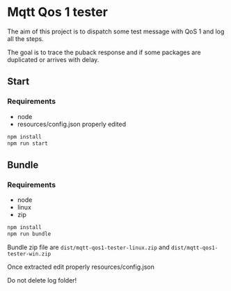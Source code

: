 # Mqtt Qos 1 tester

The aim of this project is to dispatch some test message with QoS 1 and log all the steps.

The goal is to trace the puback response and if some packages are duplicated or arrives with delay.

## Start

### Requirements

-   node
-   resources/config.json properly edited

```bash
npm install
npm run start
```

## Bundle

### Requirements

-   node
-   linux
-   zip

```bash
npm install
npm run bundle
```

Bundle zip file are <code>dist/mqtt-qos1-tester-linux.zip</code> and <code>dist/mqtt-qos1-tester-win.zip</code>

Once extracted edit properly resources/config.json

Do not delete log folder!
